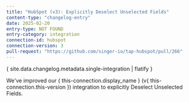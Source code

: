 ```yaml
---
title: "HubSpot (v3): Explicitly Deselect Unselected Fields"
content-type: "changelog-entry"
date: 2025-02-20
entry-type: NOT FOUND
entry-category: integration
connection-id: hubspot
connection-version: 3
pull-request: "https://github.com/singer-io/tap-hubspot/pull/266"
---
```

{ site.data.changelog.metadata.single-integration | flatify }

We've improved our { this-connection.display_name } (v{ this-connection.this-version }) integration to explicitly Deselect Unselected Fields.